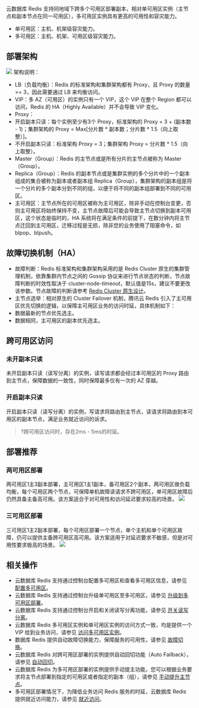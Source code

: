 云数据库 Redis 支持同地域下跨多个可用区部署副本，相对单可用区实例（主节点和副本节点在同一可用区），多可用区实例具有更高的可用性和容灾能力。
- 单可用区：主机、机架级容灾能力。
- 多可用区：主机、机架、可用区级容灾能力。

## 部署架构
![](https://main.qcloudimg.com/raw/855cfa6d9f004b589c708eeb12de1518.png)
架构说明：
- LB（负载均衡）：Redis 的标准架构和集群架构都有 Proxy，且 Proxy 的数量 >= 3，因此需要通过 LB 来均衡访问。
- VIP：多 AZ（可用区）的实例只有一个 VIP，这个 VIP 在整个 Region 都可以访问，Redis 的 HA（Highly Available）并不会导致 VIP 变化。
- Proxy：
 - 开启副本只读：每个实例至少有3个 Proxy，标准架构的 Proxy = 3 + (副本数 - 1)；集群架构的 Proxy = Max[分片数 * 副本数；分片数 * 1.5（向上取整）]。
 - 不开启副本只读：标准架构 Proxy = 3；集群架构 Proxy = 分片数 * 1.5（向上取整）。
- Master（Group）：Redis 的主节点或是所有分片的主节点被称为 Master（Group）。
- Replica（Group）：Redis 的副本节点或是集群实例的多个分片中的一个副本组成的集合被称为副本或者副本组 Replica（Group），集群架构的副本组是将一个分片的多个副本分到不同的组，以便于将不同的副本组部署到不同的可用区。
- 主可用区：主节点所在的可用区被称为主可用区，除非手动在控制台变更，否则主可用区将始终保持不变，主节点故障后可能会导致主节点切换到副本可用区，这个状态是临时的，HA 系统将在满足条件的前提下，在数分钟内将主节点迁回到主可用区，迁移过程是无损，除非您的业务使用了阻塞命令，如 blpop、blpush。

## 故障切换机制（HA）
- 故障判断：Redis 标准架构和集群架构采用的是 Redis Cluster 原生的集群管理机制，依靠集群内节点之间的 Gossip 协议来进行节点状态的判断，节点故障判断的时效性取决于 cluster-node-timeout，默认值是15s，建议不要更改该参数。节点故障的判断请参考 [Redis Cluster 原生设计](https://redis.io/topics/cluster-tutorial)。
- 主节点选举：相对原生的 Cluster Failover 机制，腾讯云 Redis 引入了主可用区优先切换的逻辑，以保障主可用区业务的访问时延，具体机制如下：
 - 数据最新的节点优先选主。
 - 数据相同，主可用区的副本优先选主。

## 跨可用区访问
### 未开副本只读
未开启副本只读（读写分离）的实例，读写请求都会经过本可用区的 Proxy 路由到主节点，保障数据的一致性，同时保障最多仅有一次的 AZ 穿越。

### 开启副本只读
开启副本只读（读写分离）的实例，写请求将路由到主节点，读请求将路由到本可用区的副本节点，满足业务就近访问的诉求。
>?跨可用区访问时，存在2ms - 5ms的时延。

## 部署推荐
### 两可用区部署
两可用区1主3副本部署，主可用区1主1副本，备可用区2个副本，两可用区做负载均衡，每个可用区两个节点，可保障单机故障读请求不跨可用区，单可用区故障后仍然具备主备高可用。该方案适合于对可用性和访问延迟要求较高的场景。
![](https://main.qcloudimg.com/raw/5a3cc43871565e6371d1d990e9845324.png)

### 三可用区部署
三可用区1主2副本部署，每个可用区部署一个节点，单个主机和单个可用区故障，仍可以提供主备跨可用区高可用。该方案适用于对延迟要求不敏感，但是对可用性要求极高的场景。
![](https://main.qcloudimg.com/raw/d2c4ad9ce6354559eaee7e191be59b7e.png)
 
## 相关操作
- 云数据库 Redis 支持通过控制台配置多可用区和查看多可用区信息，请参见 [配置多可用区](https://cloud.tencent.com/document/product/239/51113)。
- 云数据库 Redis 支持通过控制台升级单可用区至多可用区，请参见 [升级到多可用区部署](https://cloud.tencent.com/document/product/239/54272)。
- 云数据库 Redis 支持通过控制台开启和关闭读写分离功能，请参见 [开关读写分离](https://cloud.tencent.com/document/product/239/19543)。
- 云数据库 Redis 多可用区实例和单可用区实例的访问方式一致，均是提供一个 VIP 给到业务访问，请参见 [访问多可用区实例](https://cloud.tencent.com/document/product/239/57755)。
- 数据库 Redis 提供自动故障切换能力，保障服务的可用性，请参见 [故障切换](https://cloud.tencent.com/document/product/239/57841)。
- 云数据库 Redis 对跨可用区部署的实例提供自动回切功能（Auto Failback），请参见 [自动回切](https://cloud.tencent.com/document/product/239/57848)。
- 云数据库 Redis 为多可用区部署的实例提供手动提主功能，您可以根据业务要求将主节点部署到指定的可用区或者指定的副本（组），请参见 [手动提升主节点](https://cloud.tencent.com/document/product/239/57849)。
- 多可用区部署情况下，为降低业务访问 Redis 服务的时延，云数据库 Redis 提供就近访问能力，请参见 [就近访问](https://cloud.tencent.com/document/product/239/57859)。


